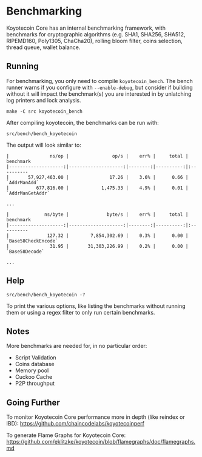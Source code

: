 # Benchmarking

Koyotecoin Core has an internal benchmarking framework, with benchmarks
for cryptographic algorithms (e.g. SHA1, SHA256, SHA512, RIPEMD160, Poly1305, ChaCha20), rolling bloom filter, coins selection,
thread queue, wallet balance.

## Running

For benchmarking, you only need to compile `koyotecoin_bench`. The bench runner
warns if you configure with `--enable-debug`, but consider if building without
it will impact the benchmark(s) you are interested in by unlatching log printers
and lock analysis.

    make -C src koyotecoin_bench

After compiling koyotecoin, the benchmarks can be run with:

    src/bench/bench_koyotecoin

The output will look similar to:

```
|               ns/op |                op/s |    err% |     total | benchmark
|--------------------:|--------------------:|--------:|----------:|:----------
|       57,927,463.00 |               17.26 |    3.6% |      0.66 | `AddrManAdd`
|          677,816.00 |            1,475.33 |    4.9% |      0.01 | `AddrManGetAddr`

...

|             ns/byte |              byte/s |    err% |     total | benchmark
|--------------------:|--------------------:|--------:|----------:|:----------
|              127.32 |        7,854,302.69 |    0.3% |      0.00 | `Base58CheckEncode`
|               31.95 |       31,303,226.99 |    0.2% |      0.00 | `Base58Decode`

...
```

## Help

    src/bench/bench_koyotecoin -?

To print the various options, like listing the benchmarks without running them
or using a regex filter to only run certain benchmarks.

## Notes

More benchmarks are needed for, in no particular order:

- Script Validation
- Coins database
- Memory pool
- Cuckoo Cache
- P2P throughput

## Going Further

To monitor Koyotecoin Core performance more in depth (like reindex or IBD): https://github.com/chaincodelabs/koyotecoinperf

To generate Flame Graphs for Koyotecoin Core: https://github.com/eklitzke/koyotecoin/blob/flamegraphs/doc/flamegraphs.md
